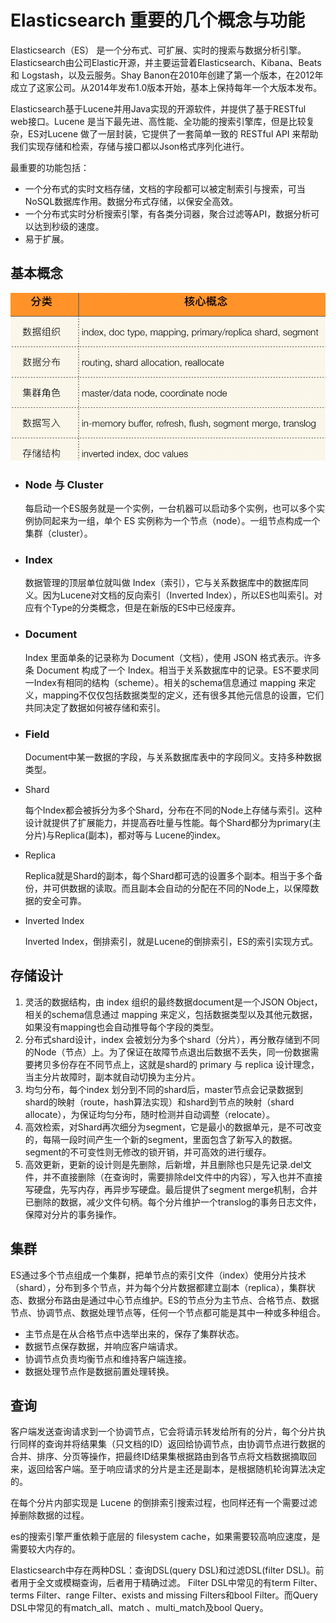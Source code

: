 # Elasticsearch 重要的几个概念与功能

Elasticsearch（ES） 是一个分布式、可扩展、实时的搜索与数据分析引擎。Elasticsearch由公司Elastic开源，并主要运营着Elasticsearch、Kibana、Beats 和 Logstash，以及云服务。Shay Banon在2010年创建了第一个版本，在2012年成立了这家公司。从2014年发布1.0版本开始，基本上保持每年一个大版本发布。

Elasticsearch基于Lucene并用Java实现的开源软件，并提供了基于RESTful web接口。Lucene 是当下最先进、高性能、全功能的搜索引擎库，但是比较复杂，ES对Lucene 做了一层封装，它提供了一套简单一致的 RESTful API 来帮助我们实现存储和检索，存储与接口都以Json格式序列化进行。

最重要的功能包括：

- 一个分布式的实时文档存储，文档的字段都可以被定制索引与搜索，可当NoSQL数据库作用。数据分布式存储，以保安全高效。
- 一个分布式实时分析搜索引擎，有各类分词器，聚合过滤等API，数据分析可以达到秒级的速度。
- 易于扩展。

## 基本概念

![核心概念](es-concepts.png)

- ### Node 与 Cluster

  每启动一个ES服务就是一个实例，一台机器可以启动多个实例，也可以多个实例协同起来为一组，单个 ES 实例称为一个节点（node）。一组节点构成一个集群（cluster）。

- ### Index

  数据管理的顶层单位就叫做 Index（索引），它与关系数据库中的数据库同义。因为Lucene对文档的反向索引（Inverted Index），所以ES也叫索引。对应有个Type的分类概念，但是在新版的ES中已经废弃。

- ### Document

  Index 里面单条的记录称为 Document（文档），使用 JSON 格式表示。许多条 Document 构成了一个 Index。相当于关系数据库中的记录。ES不要求同一Index有相同的结构（scheme）。相关的schema信息通过 mapping 来定义，mapping不仅仅包括数据类型的定义，还有很多其他元信息的设置，它们共同决定了数据如何被存储和索引。

- ### Field

  Document中某一数据的字段，与关系数据库表中的字段同义。支持多种数据类型。

- Shard

  每个Index都会被拆分为多个Shard，分布在不同的Node上存储与索引。这种设计就提供了扩展能力，并提高吞吐量与性能。每个Shard都分为primary(主分片)与Replica(副本)，都对等与 Lucene的index。

- Replica

  Replica就是Shard的副本，每个Shard都可选的设置多个副本。相当于多个备份，并可供数据的读取。而且副本会自动的分配在不同的Node上，以保障数据的安全可靠。

- Inverted Index

  Inverted Index，倒排索引，就是Lucene的倒排索引，ES的索引实现方式。

## 存储设计

1. 灵活的数据结构，由 index 组织的最终数据document是一个JSON Object，相关的schema信息通过 mapping 来定义，包括数据类型以及其他元数据，如果没有mapping也会自动推导每个字段的类型。
2. 分布式shard设计，index 会被划分为多个shard（分片），再分散存储到不同的Node（节点）上。为了保证在故障节点退出后数据不丢失，同一份数据需要拷贝多份存在不同节点上，这就是shard的 primary 与 replica 设计理念，当主分片故障时，副本就自动切换为主分片。
3. 均匀分布，每个index 划分到不同的shard后，master节点会记录数据到shard的映射（route，hash算法实现）和shard到节点的映射（shard allocate），为保证均匀分布，随时检测并自动调整（relocate）。
4. 高效检索，对Shard再次细分为segment，它是最小的数据单元，是不可改变的，每隔一段时间产生一个新的segment，里面包含了新写入的数据。segment的不可变性则无修改的锁开销，并可高效的进行缓存。
5. 高效更新，更新的设计则是先删除，后新增，并且删除也只是先记录.del文件，并不直接删除（在查询时，需要排除del文件中的内容），写入也并不直接写硬盘，先写内存，再异步写硬盘。最后提供了segment merge机制，合并已删除的数据，减少文件句柄。每个分片维护一个translog的事务日志文件，保障对分片的事务操作。

## 集群

ES通过多个节点组成一个集群，把单节点的索引文件（index）使用分片技术（shard），分布到多个节点，并为每个分片数据都建立副本（replica），集群状态、数据分布路由是通过中心节点维护。ES的节点分为主节点、合格节点、数据节点、协调节点、数据处理节点等，任何一个节点都可能是其中一种或多种组合。

- 主节点是在从合格节点中选举出来的，保存了集群状态。
- 数据节点保存数据，并响应客户端请求。
- 协调节点负责均衡节点和维持客户端连接。
- 数据处理节点作是数据前置处理转换。

## 查询

客户端发送查询请求到一个协调节点，它会将请示转发给所有的分片，每个分片执行同样的查询并将结果集（只文档的ID）返回给协调节点，由协调节点进行数据的合并、排序、分页等操作，把最终ID结果集根据路由到各节点将文档数据摘取回来，返回给客户端。至于响应请求的分片是主还是副本，是根据随机轮询算法决定的。

在每个分片内部实现是 Lucene 的倒排索引搜索过程，也同样还有一个需要过滤掉删除数据的过程。

es的搜索引擎严重依赖于底层的 filesystem cache，如果需要较高响应速度，是需要较大内存的。

Elasticsearch中存在两种DSL：查询DSL(query DSL)和过滤DSL(filter DSL)。前者用于全文或模糊查询，后者用于精确过滤。 Filter DSL中常见的有term Filter、terms Filter、range Filter、exists and missing Filters和bool Filter。而Query DSL中常见的有match_all、match 、multi_match及bool Query。